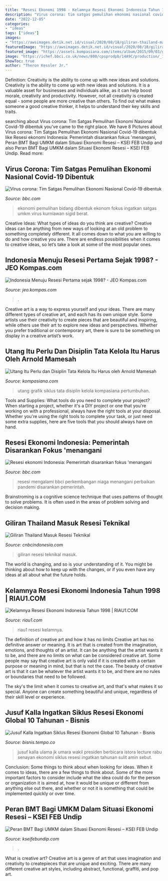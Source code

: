 ```yaml
---
title: "Resesi Ekonomi 1998 - Kelamnya Resesi Ekonomi Indonesia Tahun 1998"
description: "Virus corona: tim satgas pemulihan ekonomi nasional covid-19 dibentuk"
date: "2022-12-05"
categories:
- "ideas"
tags: ["ideas"]
images:
- "https://awsimages.detik.net.id/visual/2020/08/18/giliran-thailand-masuk-resesi-teknikal-cnbc-indonesia-tv_169.png?w=650"
featuredImage: "https://awsimages.detik.net.id/visual/2020/08/18/giliran-thailand-masuk-resesi-teknikal-cnbc-indonesia-tv_169.png?w=650"
featured_image: "https://assets.kompasiana.com/items/album/2015/09/03/gdp-growth-2001-2014-55e853958d7a61e2112a0635.png?v=600&amp;t=o?t=o&amp;v=700"
image: "https://ichef.bbci.co.uk/news/800/cpsprodpb/14A9C/production/_113563648_antarafoto-pembentukan-tim-penangangan-covid-10-dan-pemulihan-ekonomi-200720-sgd-5.jpg"
ShowToc: true
author: "Theron Kessler Jr."
---
```



Definition: Creativity is the ability to come up with new ideas and solutions.
Creativity is the ability to come up with new ideas and solutions. It is a valuable asset for businesses and individuals alike, as it can help boost morale, creativity and productivity. However, not all creativity is created equal - some people are more creative than others. To find out what makes someone a good creative thinker, it helps to understand their key skills and traits.

	

		
searching about Virus corona: Tim Satgas Pemulihan Ekonomi Nasional Covid-19 dibentuk you've came to the right place. We have 8 Pictures about Virus corona: Tim Satgas Pemulihan Ekonomi Nasional Covid-19 dibentuk like Resesi ekonomi Indonesia: Pemerintah disarankan fokus &#039;menangani, Peran BMT Bagi UMKM dalam Situasi Ekonomi Resesi – KSEI FEB Undip and also Peran BMT Bagi UMKM dalam Situasi Ekonomi Resesi – KSEI FEB Undip. Read more:
		
    
## Virus Corona: Tim Satgas Pemulihan Ekonomi Nasional Covid-19 Dibentuk

<img loading=lazy src="https://ichef.bbci.co.uk/news/800/cpsprodpb/14A9C/production/_113563648_antarafoto-pembentukan-tim-penangangan-covid-10-dan-pemulihan-ekonomi-200720-sgd-5.jpg" onerror="this.onerror=null;this.src='https://tse3.mm.bing.net/th?id=OIP.WR_y0iYg5OTY4ZWAT3j05QHaEK&amp;pid=15.1';" alt="Virus corona: Tim Satgas Pemulihan Ekonomi Nasional Covid-19 dibentuk">

_Source: bbc.com_

>ekonomi pemulihan bidang dibentuk ekonom fokus ingatkan satgas umkm virus kurniawan sigid berat. 

	

Creative Ideas: What types of ideas do you think are creative?
Creative ideas can be anything from new ways of looking at an old problem to something completely different. It all comes down to what you are willing to do and how creative you are. There are endless possibilities when it comes to creative ideas, so let’s take a look at some of the most popular ones.

    
## Indonesia Menuju Resesi Pertama Sejak 1998? - JEO Kompas.com

<img loading=lazy src="https://asset.kompas.com/crop/175x0:1812x1091/750x500/data/photo/2020/08/03/5f27776b9254f.jpg" onerror="this.onerror=null;this.src='https://tse4.mm.bing.net/th?id=OIP.EfWe1PiHU4NZGJAAjLPXxwHaE8&amp;pid=15.1';" alt="Indonesia Menuju Resesi Pertama sejak 1998? - JEO Kompas.com">

_Source: jeo.kompas.com_

>. 

	

Creative art is a way to express yourself and your ideas. There are many different types of creative art, and each has its own unique style. Some artists use their creativity to create pieces that are beautiful and inspiring, while others use their art to explore new ideas and perspectives. Whether you prefer traditional or contemporary art, there is sure to be something on display in a creative artist’s work.

    
## Utang Itu Perlu Dan Disiplin Tata Kelola Itu Harus Oleh Arnold Mamesah

<img loading=lazy src="https://assets.kompasiana.com/items/album/2015/09/03/gdp-growth-2001-2014-55e853958d7a61e2112a0635.png?v=600&amp;t=o?t=o&amp;v=700" onerror="this.onerror=null;this.src='https://tse2.mm.bing.net/th?id=OIP.hS4KBn2Ndy7hJr__-NlqWwHaE9&amp;pid=15.1';" alt="Utang Itu Perlu dan Disiplin Tata Kelola Itu Harus oleh Arnold Mamesah">

_Source: kompasiana.com_

>utang grafik siklus tata disiplin kelola kompasiana pertumbuhan. 

	

Tools and Supplies: What tools do you need to complete your project?
When starting a project, whether it's a DIY project or one that you're working on with a professional, always have the right tools at your disposal. Whether you're using the right tools to complete your task, or just need some extra supplies, here are five tools that you should always have on hand.

    
## Resesi Ekonomi Indonesia: Pemerintah Disarankan Fokus &#039;menangani

<img loading=lazy src="https://ichef.bbci.co.uk/news/1024/branded_indonesia/118A5/production/_113054817_308d3681-cc59-41d7-bc76-1ba9149c707d.jpg" onerror="this.onerror=null;this.src='https://tse4.mm.bing.net/th?id=OIP.cpj5NDIJFRHRFb3J9n9QswHaEK&amp;pid=15.1';" alt="Resesi ekonomi Indonesia: Pemerintah disarankan fokus &#039;menangani">

_Source: bbc.com_

>resesi mengalami bbci perkembangan niaga menangani perbaikan pandemi disarankan pemerintah. 

	

Brainstroming is a cognitive science technique that uses patterns of thought to solve problems. It is often used in the areas of problem solving and decision making.

    
## Giliran Thailand Masuk Resesi Teknikal

<img loading=lazy src="https://awsimages.detik.net.id/visual/2020/08/18/giliran-thailand-masuk-resesi-teknikal-cnbc-indonesia-tv_169.png?w=650" onerror="this.onerror=null;this.src='https://tse1.mm.bing.net/th?id=OIP.3mzvYA16XJDGTAI5r0_TlAHaEK&amp;pid=15.1';" alt="Giliran Thailand Masuk Resesi Teknikal">

_Source: cnbcindonesia.com_

>giliran resesi teknikal masuk. 

	

The world is changing, and so is your understanding of it. You might be thinking about how to keep up with the changes, or if you even have any ideas at all about what the future holds. 

    
## Kelamnya Resesi Ekonomi Indonesia Tahun 1998 | RIAU1.COM

<img loading=lazy src="https://riau1.com/assets/berita/1596555129.jpg?w=720&amp;h=405" onerror="this.onerror=null;this.src='https://tse2.mm.bing.net/th?id=OIP.hD5ndX3hK_l_gBpwJAXWxgHaGN&amp;pid=15.1';" alt="Kelamnya Resesi Ekonomi Indonesia Tahun 1998 | RIAU1.COM">

_Source: riau1.com_

>riau1 resesi kelamnya. 

	

The definition of creative art and how it has no limits
Creative art has no definitive answer or meaning. It is art that is created from the imagination, emotions, and thoughts of an artist. It can be anything that the artist wants it to be, and there are no limits on what can be considered creative art.
Some people may say that creative art is only valid if it is created with a certain purpose or meaning in mind, but that is not the case. The beauty of creative art is that it can be whatever the artist wants it to be, and there are no rules or boundaries that need to be followed.

The sky's the limit when it comes to creative art, and that's what makes it so special. Anyone can create something beautiful and unique, regardless of their skill level or experience.

    
## Jusuf Kalla Ingatkan Siklus Resesi Ekonomi Global 10 Tahunan - Bisnis

<img loading=lazy src="https://statik.tempo.co/data/2019/07/24/id_858141/858141_720.jpg" onerror="this.onerror=null;this.src='https://tse1.mm.bing.net/th?id=OIP.fXBew1GFAISq9zY5ojz98gHaEK&amp;pid=15.1';" alt="Jusuf Kalla Ingatkan Siklus Resesi Ekonomi Global 10 Tahunan - Bisnis">

_Source: bisnis.tempo.co_

>jusuf kalla ulama jk umara wakil presiden berbicara istora lecture rabu senayan ekonomi siklus resesi ingatkan tahunan sulit amin sebut. 

	

Conclusion: Some things to think about when looking for ideas.
When it comes to ideas, there are a few things to think about. Some of the more important factors to consider include what the idea could do for the person or organization it is aimed at, how it would be unique or different from anything else out there, and whether or not it is something that could be implemented quickly or over time.

    
## Peran BMT Bagi UMKM Dalam Situasi Ekonomi Resesi – KSEI FEB Undip

<img loading=lazy src="https://kseifebundip.com/wp-content/uploads/2020/11/WEEKLY-DIKA-01-300x300.jpg" onerror="this.onerror=null;this.src='https://tse3.mm.bing.net/th?id=OIP.4LFceFr7qQL7aec-Pvr_owAAAA&amp;pid=15.1';" alt="Peran BMT Bagi UMKM dalam Situasi Ekonomi Resesi – KSEI FEB Undip">

_Source: kseifebundip.com_

>. 

	

What is creative art?
Creative art is a genre of art that uses imagination and creativity to createpieces that are unique and exciting. There are many different creative art styles, including abstract, functional, graffiti, and pop art.

